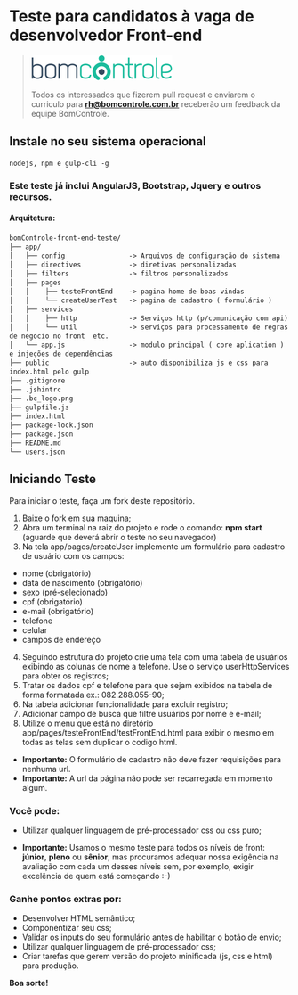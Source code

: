 # Teste para candidatos à vaga de desenvolvedor Front-end

> [![BomControle](bc_logo.png)](https://bomcontrole.com.br)
>
> Todos os interessados que fizerem pull request e enviarem o curriculo para **rh@bomcontrole.com.br** receberão um feedback da equipe BomControle.

## Instale no seu sistema operacional
    nodejs, npm e gulp-cli -g

### Este teste já inclui AngularJS, Bootstrap, Jquery e outros recursos.
#### Arquitetura:

```
bomControle-front-end-teste/
├── app/
│   ├── config                -> Arquivos de configuração do sistema
│   ├── directives            -> diretivas personalizadas
│   ├── filters               -> filtros personalizados
│   ├── pages                 
│   │    ├── testeFrontEnd    -> pagina home de boas vindas
│   │    └── createUserTest   -> pagina de cadastro ( formulário )
│   ├── services              
│   │    ├── http             -> Serviços http (p/comunicação com api)
│   │    └── util             -> serviços para processamento de regras de negocio no front  etc.
│   └── app.js                -> modulo principal ( core aplication ) e injeções de dependências
├── public                    -> auto disponibiliza js e css para index.html pelo gulp
├── .gitignore                
├── .jshintrc
├── .bc_logo.png
├── gulpfile.js
├── index.html
├── package-lock.json
├── package.json
├── README.md
└── users.json
```
 ## Iniciando Teste

Para iniciar o teste, faça um fork deste repositório.

1. Baixe o fork em sua maquina;
2. Abra um terminal na raiz do projeto e rode o comando: **npm start** (aguarde que deverá abrir o teste no seu navegador) 
3. Na tela app/pages/createUser implemente um formulário para cadastro de usuário com os campos:
 - nome (obrigatório)
 - data de nascimento (obrigatório)
 - sexo (pré-selecionado)
 - cpf (obrigatório)
 - e-mail (obrigatório)
 - telefone 
 -  celular
 -  campos de endereço
4. Seguindo estrutura do projeto crie uma tela com uma tabela de usuários exibindo as colunas de nome a telefone. Use o serviço userHttpServices para obter os registros;
5. Tratar os dados cpf e telefone para que sejam exibidos na tabela de forma formatada ex.: 082.288.055-90;
6. Na tabela adicionar funcionalidade para excluir registro;
7. Adicionar campo de busca que filtre usuários por nome e e-mail;
8. Utilize o menu que está no diretório app/pages/testeFrontEnd/testFrontEnd.html para exibir o mesmo em todas as telas sem duplicar o codigo html.

* **Importante:** O formulário de cadastro não deve fazer requisições para nenhuma url.
* **Importante:** A url da página não pode ser recarregada em momento algum.

### Você pode:

* Utilizar qualquer linguagem de pré-processador css ou css puro;

* **Importante:** Usamos o mesmo teste para todos os níveis de front: **júnior**, **pleno** ou **sênior**, mas procuramos adequar nossa exigência na avaliação com cada um desses níveis sem, por exemplo, exigir excelência de quem está começando :-)

### Ganhe pontos extras por:

* Desenvolver HTML semântico;
* Componentizar seu css;
* Validar os inputs do seu formulário antes de habilitar o botão de envio;
* Utilizar qualquer linguagem de pré-processador css;
* Criar tarefas que gerem versão do projeto minificada (js, css e html) para produção.

**Boa sorte!**